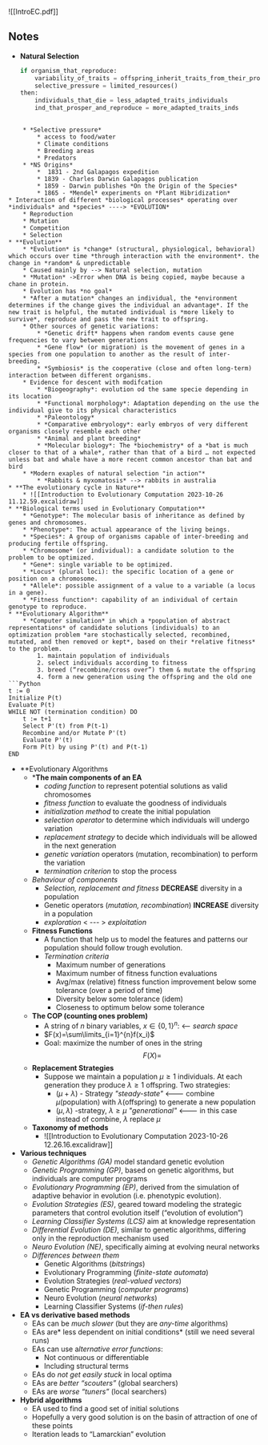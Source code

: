 ![[IntroEC.pdf]]

## Notes

* **Natural Selection**
	```Python
	if organism_that_reproduce:
		variability_of_traits = offspring_inherit_traits_from_their_progenitors()
		selective_pressure = limited_resources()
	then: 
		individuals_that_die = less_adapted_traits_individuals
		ind_that_prosper_and_reproduce = more_adapted_traits_inds
		
```
	* *Selective pressure*
		* access to food/water
		* Climate conditions
		* Breeding areas
		* Predators
	* *NS Origins*
		*  1831 - 2nd Galapagos expedition
		* 1839 - Charles Darwin Galapagos publication
		* 1859 - Darwin publishes *On the Origin of the Species*
		* 1865 - *Mendel* experiments on *Plant Hibridization*
* Interaction of different *biological processes* operating over *individuals* and *species* ----> *EVOLUTION*
	* Reproduction
	* Mutation
	* Competition
	* Selection
* **Evolution**
	* *Evolution* is *change* (structural, physiological, behavioral) which occurs over time *through interaction with the environment*. the change in *random* & unpredictable
	* Caused mainly by --> Natural selection, mutation
	* *Mutation* ->Error when DNA is being copied, maybe because a chane in protein.
	* Evolution has *no goal*
	* *After a mutation* changes an individual, the *environment determines if the change gives the individual an advantage*. If the new trait is helpful, the mutated individual is *more likely to survive*, reproduce and pass the new trait to offspring.
	* Other sources of genetic variations:
		* *Genetic drift* happens when random events cause gene frequencies to vary between generations 
		* *Gene flow* (or migration) is the movement of genes in a species from one population to another as the result of inter-breeding.
		* *Symbiosis* is the cooperative (close and often long-term) interaction between different organisms. 
	* Evidence for descent with modifcation
		* *Biogeography*: evolution od the same specie depending in its location
		* *Functional morphology*: Adaptation depending on the use the individual give to its physical characteristics
		* *Paleontology*
		* *Comparative embryology*: early embryos of very different organisms closely resemble each other
		* *Animal and plant breeding*
		* *Molecular biology*: The *biochemistry* of a *bat is much closer to that of a whale*, rather than that of a bird … not expected unless bat and whale have a more recent common ancestor than bat and bird
	* *Modern exaples of natural selection "in action"*
		* *Rabbits & myxomatosis* --> rabbits in australia
* **The evolutionary cycle in Nature**
	* ![[Introduction to Evolutionary Computation 2023-10-26 11.12.59.excalidraw]]
* **Biological terms used in Evolutionary Computation**
	* *Genotype*: The molecular basis of inheritance as defined by genes and chromosomes. 
	* *Phenotype*: The actual appearance of the living beings. 
	* *Species*: A group of organisms capable of inter-breeding and producing fertile offspring. 
	* *Chromosome* (or individual): a candidate solution to the problem to be optimized. 
	* *Gene*: single variable to be optimized. 
	* *Locus* (plural loci): the specific location of a gene or position on a chromosome. 
	* *Allele*: possible assignment of a value to a variable (a locus in a gene). 
	* *Fitness function*: capability of an individual of certain genotype to reproduce.
* **Evolutionary Algorithm**
	* *Computer simulation* in which a *population of abstract representations* of candidate solutions (individuals) to an optimization problem *are stochastically selected, recombined, mutated, and then removed or kept*, based on their *relative fitness* to the problem.
		1. maintain population of individuals 
		2. select individuals according to fitness
		3. breed (“recombine/cross over”) them & mutate the offspring
		4. form a new generation using the offspring and the old one
```Python
t := 0 
Initialize P(t) 
Evaluate P(t) 
WHILE NOT (termination condition) DO 
	t := t+1 
	Select P'(t) from P(t-1) 
	Recombine and/or Mutate P'(t) 
	Evaluate P'(t) 
	Form P(t) by using P'(t) and P(t-1) 
END
```

* **Evolutionary Algorithms
	* ***The main components of an EA**
		* *coding function* to represent potential solutions as valid chromosomes
		* *fitness function* to evaluate the goodness of individuals
		* *initialization method* to create the initial population 
		* *selection operator* to determine which individuals will undergo variation  
		* *replacement strategy* to decide which individuals will be allowed in the next generation 
		* *genetic variation* operators (mutation, recombination) to perform the variation 
		* *termination criterion* to stop the process
	* *Behaviour of components*
		* *Selection, replacement and fitness* **DECREASE** diversity in a population 
		* Genetic operators (*mutation, recombination*) **INCREASE** diversity in a population
		* *exploration* < --- > *exploitation*
	* **Fitness Functions**
		* A function that help us to model the features and patterns our population should follow trough evolution.
		* *Termination criteria*
			* Maximum number of generations 
			* Maximum number of fitness function evaluations 
			* Avg/max (relative) fitness function improvement below some tolerance (over a period of time) 
			* Diversity below some tolerance (idem)
			* Closeness to optimum below some tolerance
	* **The COP (counting ones problem)**
		* A string of $n$ binary variables, $x \in \{0,1\}{^n}$: <-- *search space*
		* $F(x)=\sum\limits_{i=1}^{n}f(x_i)$
		* Goal: maximize the number of ones in the string
		$$F(X) = $$
	* **Replacement Strategies**
		* Suppose we maintain a population $\mu \geq 1$ individuals. At each generation they produce $\lambda \geq 1$ offspring. Two strategies:
			* $(\mu + \lambda)$ - Strategy            *"steady-state"* <--- combine $\mu$(population) with $\lambda$(offspring) to generate a new population  
			* $(\mu, \lambda)$ -strategy, $\lambda \geq \mu$     *"generational"* <--- in this case instead of combine, $\lambda$ replace $\mu$
	* **Taxonomy of methods**
		* ![[Introduction to Evolutionary Computation 2023-10-26 12.26.16.excalidraw]]
* **Various techniques**
	* *Genetic Algorithms (GA)* model standard genetic evolution 
	* *Genetic Programming (GP)*, based on genetic algorithms, but individuals are computer programs 
	* *Evolutionary Programming (EP)*, derived from the simulation of adaptive behavior in evolution (i.e. phenotypic evolution). 
	* *Evolution Strategies (ES)*, geared toward modeling the strategic parameters that control evolution itself (“evolution of evolution”) 
	* *Learning Classifier Systems (LCS)* aim at knowledge representation 
	* *Differential Evolution (DE)*, similar to genetic algorithms, differing only in the reproduction mechanism used 
	* *Neuro Evolution (NE)*, specifically aiming at evolving neural networks
	* *Differences between them*
		* Genetic Algorithms (*bitstrings*)
		* Evolutionary Programming (*finite-state automata*)
		* Evolution Strategies (*real-valued vectors*) 
		* Genetic Programming (*computer programs*) 
		* Neuro Evolution (*neural networks*) 
		* Learning Classifier Systems (*if-then rules*)
* **EA vs derivative based methods**
	* EAs can be *much slower* (but they are *any-time* algorithms)
	* EAs are* less dependent on initial conditions* (still we need several runs) 
	* EAs can use a*lternative error functions*: 
		* Not continuous or differentiable 
		* Including structural terms 
	* EAs do *not get easily stuck* in local optima 
	* EAs are *better “scouters”* (global searchers) 
	* EAs are *worse “tuners”* (local searchers)
* **Hybrid algorithms**
	* EA used to find a good set of initial solutions
	* Hopefully a very good solution is on the basin of attraction of one of these points 
	* Iteration leads to “Lamarckian” evolution